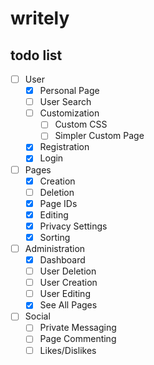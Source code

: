 # writely
## todo list
- [ ] User
  - [x] Personal Page
  - [ ] User Search
  - [ ] Customization
    - [ ] Custom CSS
    - [ ] Simpler Custom Page
  - [x] Registration
  - [x] Login
- [ ] Pages
  - [x] Creation
  - [ ] Deletion
  - [x] Page IDs
  - [x] Editing
  - [x] Privacy Settings
  - [x] Sorting
- [ ] Administration
  - [x] Dashboard
  - [ ] User Deletion
  - [ ] User Creation
  - [ ] User Editing
  - [x] See All Pages
- [ ] Social
  - [ ] Private Messaging
  - [ ] Page Commenting
  - [ ] Likes/Dislikes